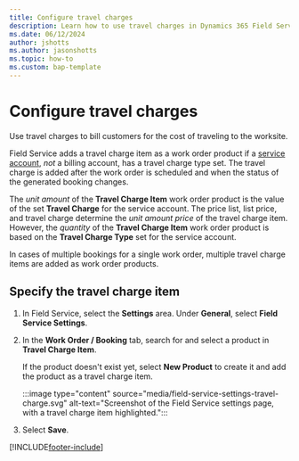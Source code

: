 ```yaml
---
title: Configure travel charges
description: Learn how to use travel charges in Dynamics 365 Field Service to bill for the cost of traveling to a worksite.
ms.date: 06/12/2024
author: jshotts
ms.author: jasonshotts
ms.topic: how-to
ms.custom: bap-template
---
```


# Configure travel charges

Use travel charges to bill customers for the cost of traveling to the worksite.

Field Service adds a travel charge item as a work order product if a [service account](accounts.md), *not* a billing account, has a travel charge type set. The travel charge is added after the work order is scheduled and when the status of the generated booking changes.

The *unit amount* of the **Travel Charge Item** work order product is the value of the set **Travel Charge** for the service account. The price list, list price, and travel charge determine the *unit amount price* of the travel charge item. However, the *quantity* of the **Travel Charge Item** work order product is based on the **Travel Charge Type** set for the service account.

In cases of multiple bookings for a single work order, multiple travel charge items are added as work order products.

## Specify the travel charge item

1. In Field Service, select the **Settings** area. Under **General**, select **Field Service Settings**.

1. In the **Work Order / Booking** tab, search for and select a product in **Travel Charge Item**.
  
   If the product doesn't exist yet, select **New Product** to create it and add the product as a travel charge item.

   :::image type="content" source="media/field-service-settings-travel-charge.svg" alt-text="Screenshot of the Field Service settings page, with a travel charge item highlighted.":::

1. Select **Save**.

[!INCLUDE[footer-include](../includes/footer-banner.md)]
